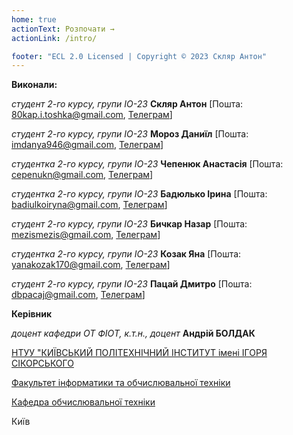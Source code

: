 ```yaml
---
home: true
actionText: Розпочати →
actionLink: /intro/

footer: "ECL 2.0 Licensed | Copyright © 2023 Скляр Антон"
---
```



**Виконали:** 

*студент 2-го курсу, групи ІО-23*<span padding-right:5em></span> **Скляр Антон** [Пошта: 80kap.i.toshka@gmail.com, [Телеграм](https://t.me/Antntipo)]

*студент 2-го курсу, групи ІО-23*<span padding-right:5em></span> **Мороз Даниїл** [Пошта: imdanya946@gmail.com, [Телеграм](https://t.me/danya946)]

*студентка 2-го курсу, групи ІО-23*<span padding-right:5em></span> **Чепенюк Анастасія** [Пошта: cepenukn@gmail.com, [Телеграм](https://t.me/nstchpnk)]

*студентка 2-го курсу, групи ІО-23*<span padding-right:5em></span> **Бадюлько Ірина** [Пошта: badiulkoiryna@gmail.com, [Телеграм](https://t.me/aposijl)]

*студент 2-го курсу, групи ІО-23*<span padding-right:5em></span> **Бичкар Назар** [Пошта: mezismezis@gmail.com, [Телеграм](https://t.me/jwnsn)]

*студентка 2-го курсу, групи ІО-23*<span padding-right:5em></span> **Козак Яна** [Пошта: yanakozak170@gmail.com, [Телеграм](https://t.me/kozak_yana)]

*студент 2-го курсу, групи ІО-23*<span padding-right:5em></span> **Пацай Дмитро** [Пошта: dbpacaj@gmail.com, [Телеграм](https://t.me/telegadimki)]

**Керівник**

*доцент кафедри ОТ ФІОТ, к.т.н., доцент*<span padding-right:5em></span> **Андрій БОЛДАК** 

[НТУУ "КИЇВСЬКИЙ ПОЛІТЕХНІЧНИЙ ІНСТИТУТ імені ІГОРЯ СІКОРСЬКОГО](https://kpi.ua/)

[Факультет інформатики та обчислювальної техніки](https://fiot.kpi.ua/)

[Кафедра обчислювальної техніки](https://comsys.kpi.ua/)

Київ

